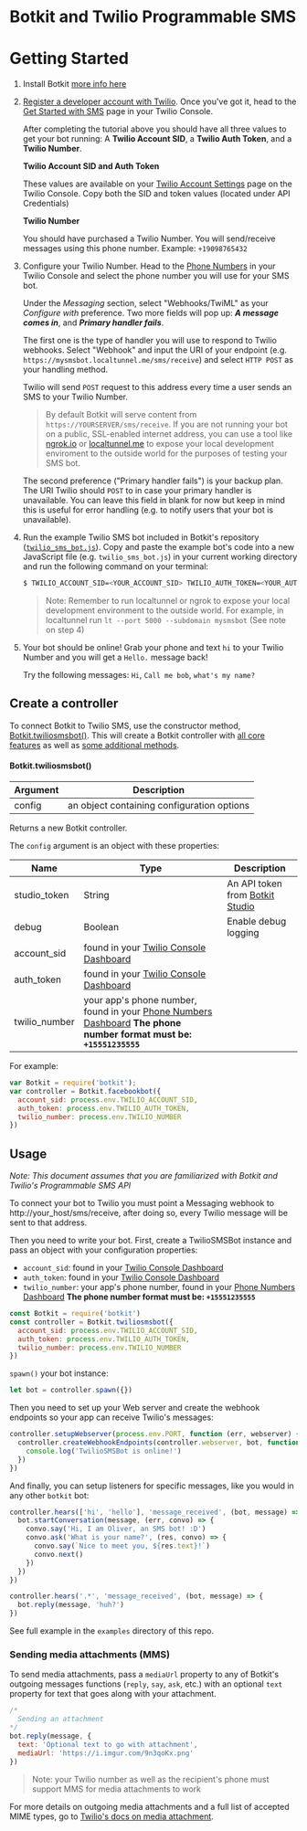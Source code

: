 # Botkit and Twilio Programmable SMS

# Getting Started

1) Install Botkit [more info here](core.md#installation)

2) [Register a developer account with Twilio](/docs/provisioning/twilio-sms.md). Once you've got it, head to the [Get Started with SMS](https://www.twilio.com/console/sms/getting-started/basics) page in your Twilio Console.

    After completing the tutorial above you should have all three values to get your bot running: A **Twilio Account SID**, a **Twilio Auth Token**, and a **Twilio Number**.

    **Twilio Account SID and Auth Token**

    These values are available on your [Twilio Account Settings](https://www.twilio.com/user/account/settings) page on the Twilio Console. Copy both the SID and token values (located under API Credentials)

    **Twilio Number**

    You should have purchased a Twilio Number. You will send/receive messages using this phone number. Example: `+19098765432`

3) Configure your Twilio Number. Head to the [Phone Numbers](https://www.twilio.com/console/phone-numbers) in your Twilio Console and select the phone number you will use for your SMS bot.

    Under the *Messaging* section, select "Webhooks/TwiML" as your *Configure with* preference. Two more fields will pop up: ***A message comes in***, and ***Primary handler fails***.

    The first one is the type of handler you will use to respond to Twilio webhooks. Select "Webhook" and input the URI of your endpoint (e.g. `https://mysmsbot.localtunnel.me/sms/receive`) and select `HTTP POST` as your handling method.

    Twilio will send `POST` request to this address every time a user sends an SMS to your Twilio Number.

    > By default Botkit will serve content from `https://YOURSERVER/sms/receive`. If you are not running your bot on a public, SSL-enabled internet address, you can use a tool like [ngrok.io](http://ngrok.io/) or [localtunnel.me](localtunnel.me) to expose your local development enviroment to the outside world for the purposes of testing your SMS bot.

    The second preference ("Primary handler fails") is your backup plan. The URI Twilio should `POST` to in case your primary handler is unavailable. You can leave this field in blank for now but keep in mind this is useful for error handling (e.g. to notify users that your bot is unavailable).

4) Run the example Twilio SMS bot included in Botkit's repository ([`twilio_sms_bot.js`](../examples/twilio_sms_bot.js)). Copy and paste the example bot's code into a new JavaScript file (e.g. `twilio_sms_bot.js`) in your current working directory and run the following command on your terminal:

    ```bash
    $ TWILIO_ACCOUNT_SID=<YOUR_ACCOUNT_SID> TWILIO_AUTH_TOKEN=<YOUR_AUTH_TOKEN> TWILIO_NUMBER=<YOUR_NUMBER> node twilio_sms_bot.js
    ```

    > Note: Remember to run localtunnel or ngrok to expose your local development environment to the outside world. For example, in localtunnel run `lt --port 5000 --subdomain mysmsbot` (See note on step 4)

6) Your bot should be online! Grab your phone and text `hi` to your Twilio Number and you will get a `Hello.` message back!

    Try the following messages: `Hi`, `Call me bob`, `what's my name?`

## Create a controller

To connect Botkit to Twilio SMS, use the constructor method, [Botkit.twiliosmsbot()](#botkittwiliosmsbot).
This will create a Botkit controller with [all core features](core.md#botkit-controller-object) as well as [some additional methods](#additional-controller-methods).

#### Botkit.twiliosmsbot()
| Argument | Description
|--- |---
| config | an object containing configuration options

Returns a new Botkit controller.

The `config` argument is an object with these properties:

| Name | Type | Description
|--- |--- |---
| studio_token | String | An API token from [Botkit Studio](#readme-studio.md)
| debug | Boolean | Enable debug logging
| account_sid | found in your [Twilio Console Dashboard](https://www.twilio.com/console)
| auth_token |  found in your [Twilio Console Dashboard](https://www.twilio.com/console)
| twilio_number | your app's phone number, found in your [Phone Numbers Dashboard](https://www.twilio.com/console/phone-numbers/dashboard) **The phone number format must be: `+15551235555`**


For example:

```javascript
var Botkit = require('botkit');
var controller = Botkit.facebookbot({
  account_sid: process.env.TWILIO_ACCOUNT_SID,
  auth_token: process.env.TWILIO_AUTH_TOKEN,
  twilio_number: process.env.TWILIO_NUMBER
})
```

## Usage

*Note: This document assumes that you are familiarized with Botkit and Twilio's Programmable SMS API*

To connect your bot to Twilio you must point a Messaging webhook to http://your_host/sms/receive, after doing so, every Twilio message will be sent to that address.

Then you need to write your bot. First, create a TwilioSMSBot instance and pass an object with your configuration properties:

* `account_sid`: found in your [Twilio Console Dashboard](https://www.twilio.com/console)
* `auth_token`: found in your [Twilio Console Dashboard](https://www.twilio.com/console)
* `twilio_number`: your app's phone number, found in your [Phone Numbers Dashboard](https://www.twilio.com/console/phone-numbers/dashboard) **The phone number format must be: `+15551235555`**

```js
const Botkit = require('botkit')
const controller = Botkit.twiliosmsbot({
  account_sid: process.env.TWILIO_ACCOUNT_SID,
  auth_token: process.env.TWILIO_AUTH_TOKEN,
  twilio_number: process.env.TWILIO_NUMBER
})
```

`spawn()` your bot instance:

```js
let bot = controller.spawn({})
```

Then you need to set up your Web server and create the webhook endpoints so your app can receive Twilio's messages:

```js
controller.setupWebserver(process.env.PORT, function (err, webserver) {
  controller.createWebhookEndpoints(controller.webserver, bot, function () {
    console.log('TwilioSMSBot is online!')
  })
})
```

And finally, you can setup listeners for specific messages, like you would in any other `botkit` bot:

```js
controller.hears(['hi', 'hello'], 'message_received', (bot, message) => {
  bot.startConversation(message, (err, convo) => {
    convo.say('Hi, I am Oliver, an SMS bot! :D')
    convo.ask('What is your name?', (res, convo) => {
      convo.say(`Nice to meet you, ${res.text}!`)
      convo.next()
    })
  })
})

controller.hears('.*', 'message_received', (bot, message) => {
  bot.reply(message, 'huh?')
})
```

See full example in the `examples` directory of this repo.

### Sending media attachments (MMS)

To send media attachments, pass a `mediaUrl` property to any of Botkit's outgoing messages functions (`reply`, `say`, `ask`, etc.) with an optional `text` property for text that goes along with your attachment.

```js
/*
  Sending an attachment
*/
bot.reply(message, {
  text: 'Optional text to go with attachment',
  mediaUrl: 'https://i.imgur.com/9n3qoKx.png'
})
```

> Note: your Twilio number as well as the recipient's phone must support MMS for media attachments to work

For more details on outgoing media attachments and a full list of accepted MIME types, go to [Twilio's docs on media attachment](https://www.twilio.com/docs/api/rest/accepted-mime-types).
